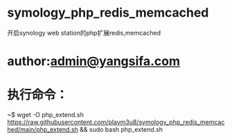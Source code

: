 # symology_php_redis_memcached
开启synology web station的php扩展redis,memcached

# author:admin@yangsifa.com
# 执行命令：
~$ wget -O php_extend.sh https://raw.githubusercontent.com/playm3u8/symology_php_redis_memcached/main/php_extend.sh && sudo bash php_extend.sh

